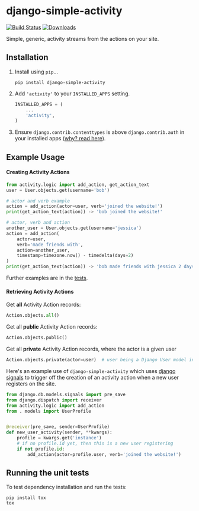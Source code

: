 django-simple-activity
======================

[![Build Status](https://travis-ci.org/richardasaurus/django-simple-activity.png?branch=master)](https://travis-ci.org/richardasaurus/django-simple-activity)
[![Downloads](https://pypip.in/d/django-simple-activity/badge.png)](https://crate.io/packages/django-simple-activity/)

Simple, generic, activity streams from the actions on your site.

## Installation

1. Install using `pip`...

    ```pip install django-simple-activity```

2. Add `'activity'` to your `INSTALLED_APPS` setting.

    ```python
    INSTALLED_APPS = (
        ...
        'activity',
    )
    ```

3. Ensure `django.contrib.contenttypes` is above `django.contrib.auth` in your installed apps ([why? read here](http://stackoverflow.com/questions/25947951/genericforeignkey-violation-only-when-user-model-given-postgres/25949737#25949737)).


## Example Usage


#### Creating Activity Actions


```python
from activity.logic import add_action, get_action_text
user = User.objects.get(username='bob')

# actor and verb example
action = add_action(actor=user, verb='joined the website!')
print(get_action_text(action)) -> 'bob joined the website!'

# actor, verb and action
another_user = User.objects.get(username='jessica')
action = add_action(
    actor=user,
    verb='made friends with',
    action=another_user,
    timestamp=timezone.now() - timedelta(days=2)
)
print(get_action_text(action)) -> 'bob made friends with jessica 2 days ago'

```
Further examples are in the [tests](https://github.com/richardasaurus/django-simple-activity/blob/master/src/tests/test_activity.py).


#### Retrieving Activity Actions

Get **all** Activity Action records:

```python
Action.objects.all()
```


Get all **public** Activity Action records:
```python
Action.objects.public()
```

Get all **private** Activity Action records, where the actor is a given user

```python
Action.objects.private(actor=user)  # user being a Django User model instance
```

Here's an example use of `django-simple-activity` which uses [django signals](https://docs.djangoproject.com/en/dev/topics/signals/)
to trigger off the creation of an activity action when a new user registers on the site.


```python
from django.db.models.signals import pre_save
from django.dispatch import receiver
from activity.logic import add_action
from . models import UserProfile


@receiver(pre_save, sender=UserProfile)
def new_user_activity(sender, **kwargs):
    profile = kwargs.get('instance')
    # if no profile.id yet, then this is a new user registering
    if not profile.id:
        add_action(actor=profile.user, verb='joined the website!')
```


## Running the unit tests

To test dependency installation and run the tests:

```
pip install tox
tox
```
